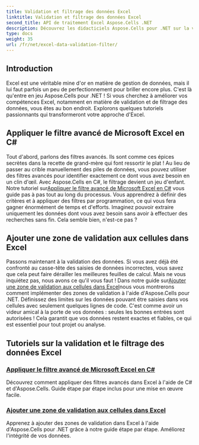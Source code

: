 ```yaml
---
title: Validation et filtrage des données Excel
linktitle: Validation et filtrage des données Excel
second_title: API de traitement Excel Aspose.Cells .NET
description: Découvrez les didacticiels Aspose.Cells pour .NET sur la validation des données et les filtres Excel  des guides simples pour améliorer votre productivité.
type: docs
weight: 35
url: /fr/net/excel-data-validation-filter/
---
```

## Introduction

Excel est une véritable mine d'or en matière de gestion de données, mais il lui faut parfois un peu de perfectionnement pour briller encore plus. C'est là qu'entre en jeu Aspose.Cells pour .NET ! Si vous cherchez à améliorer vos compétences Excel, notamment en matière de validation et de filtrage des données, vous êtes au bon endroit. Explorons quelques tutoriels passionnants qui transformeront votre approche d'Excel.

## Appliquer le filtre avancé de Microsoft Excel en C#

 Tout d'abord, parlons des filtres avancés. Ils sont comme ces épices secrètes dans la recette de grand-mère qui font ressortir le plat ! Au lieu de passer au crible manuellement des piles de données, vous pouvez utiliser des filtres avancés pour identifier exactement ce dont vous avez besoin en un clin d'œil. Avec Aspose.Cells en C#, le filtrage devient un jeu d'enfant. Notre tutoriel sur[Appliquer le filtre avancé de Microsoft Excel en C#](./apply-advanced-filter-of-microsoft-excel-in-csharp/) vous guide pas à pas tout au long du processus. Vous apprendrez à définir des critères et à appliquer des filtres par programmation, ce qui vous fera gagner énormément de temps et d'efforts. Imaginez pouvoir extraire uniquement les données dont vous avez besoin sans avoir à effectuer des recherches sans fin. Cela semble bien, n'est-ce pas ?

## Ajouter une zone de validation aux cellules dans Excel

 Passons maintenant à la validation des données. Si vous avez déjà été confronté au casse-tête des saisies de données incorrectes, vous savez que cela peut faire dérailler les meilleures feuilles de calcul. Mais ne vous inquiétez pas, nous avons ce qu'il vous faut ! Dans notre guide sur[Ajouter une zone de validation aux cellules dans Excel]()nous vous montrerons comment implémenter des zones de validation à l'aide d'Aspose.Cells pour .NET. Définissez des limites sur les données pouvant être saisies dans vos cellules avec seulement quelques lignes de code. C'est comme avoir un videur amical à la porte de vos données : seules les bonnes entrées sont autorisées ! Cela garantit que vos données restent exactes et fiables, ce qui est essentiel pour tout projet ou analyse.

## Tutoriels sur la validation et le filtrage des données Excel
### [Appliquer le filtre avancé de Microsoft Excel en C#](./apply-advanced-filter-of-microsoft-excel-in-csharp/)
Découvrez comment appliquer des filtres avancés dans Excel à l'aide de C# et d'Aspose.Cells. Guide étape par étape inclus pour une mise en œuvre facile.
### [Ajouter une zone de validation aux cellules dans Excel](./add-validation-area-to-cells-in-excel/)
Apprenez à ajouter des zones de validation dans Excel à l'aide d'Aspose.Cells pour .NET grâce à notre guide étape par étape. Améliorez l'intégrité de vos données.